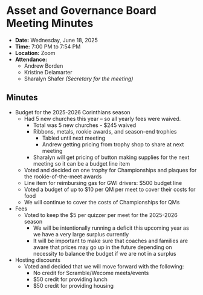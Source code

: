 # Asset and Governance Board Meeting Minutes

- **Date:** Wednesday, June 18, 2025
- **Time:** 7:00 PM to 7:54 PM
- **Location:** Zoom
- **Attendance:**
    - Andrew Borden
    - Kristine Delamarter
    - Sharalyn Shafer *(Secretary for the meeting)*

## Minutes

- Budget for the 2025-2026 Corinthians season
    - Had 5 new churches this year – so all yearly fees were waived.
        - Total was 5 new churches - $245 waived
        - Ribbons, metals, rookie awards, and season-end trophies
            - Tabled until next meeting
            - Andrew getting pricing from trophy shop to share at next meeting
        - Sharalyn will get pricing of button making supplies for the next meeting so it can be a budget line item
    - Voted and decided on one trophy for Championships and plaques for the rookie-of-the-meet awards
    - Line item for reimbursing gas for GWI drivers: $500 budget line
    - Voted a budget of up to $10 per QM per meet to cover their costs for food
    - We will continue to cover the costs of Championships for QMs
- Fees
    - Voted to keep the $5 per quizzer per meet for the 2025-2026 season
        - We will be intentionally running a deficit this upcoming year as we have a very large surplus currently
        - It will be important to make sure that coaches and families are aware that prices may go up in the future depending on necessity to balance the budget if we are not in a surplus
- Hosting discounts
    - Voted and decided that we will move forward with the following:
        - No credit for Scramble/Wecome meets/events
        - $50 credit for providing lunch
        - $50 credit for providing housing
